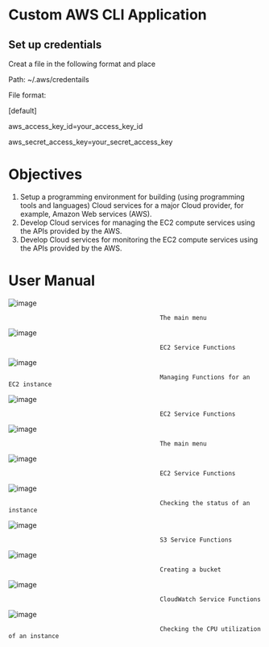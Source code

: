 # Custom AWS CLI Application

## Set up credentials
  Creat a file in the following format and place
  
  Path: ~/.aws/credentails
  
  File format:
  
  [default]
  
  aws_access_key_id=your_access_key_id
  
  aws_secret_access_key=your_secret_access_key

# Objectives
1. Setup a programming environment for building (using programming tools and languages) Cloud services for a major Cloud provider, for example, Amazon Web services (AWS).
2. Develop Cloud services for managing the EC2 compute services using the APIs provided by the AWS.
3. Develop Cloud services for monitoring the EC2 compute services using the APIs provided by the AWS.

# User Manual
![image](https://user-images.githubusercontent.com/55482580/151803922-0fb7c61a-295a-427c-922f-f8ba80f41dec.png)
              
                                              The main menu
                                              
                                              
![image](https://user-images.githubusercontent.com/55482580/151804239-fc8b04da-9dd2-4f22-9df9-b89c029684c1.png)

                                              EC2 Service Functions
                                              
![image](https://user-images.githubusercontent.com/55482580/151804473-8966d377-1860-4baf-91ee-d60ae114f407.png)
              
                                              Managing Functions for an EC2 instance
                                              
                                              
![image](https://user-images.githubusercontent.com/55482580/151804239-fc8b04da-9dd2-4f22-9df9-b89c029684c1.png)

                                              EC2 Service Functions


![image](https://user-images.githubusercontent.com/55482580/151803922-0fb7c61a-295a-427c-922f-f8ba80f41dec.png)
              
                                              The main menu
                                              
                                              
![image](https://user-images.githubusercontent.com/55482580/151804239-fc8b04da-9dd2-4f22-9df9-b89c029684c1.png)

                                              EC2 Service Functions


![image](https://user-images.githubusercontent.com/55482580/151804627-fdffe63f-45fa-4cff-9960-c85060b13fac.png)
              
                                              Checking the status of an instance
                                              
                                              
![image](https://user-images.githubusercontent.com/55482580/151804742-c6baaf25-198b-4850-a4b7-9a36de7685a6.png)

                                              S3 Service Functions


![image](https://user-images.githubusercontent.com/55482580/151804841-2b344d2c-3de3-4fb4-9f8a-595a3feca80e.png)
              
                                              Creating a bucket
                                              
                                              
![image](https://user-images.githubusercontent.com/55482580/151804917-9341dda1-adbf-4371-8b94-0d3583593bfd.png)

                                              CloudWatch Service Functions


![image](https://user-images.githubusercontent.com/55482580/151805061-d7487828-283d-41ce-b9ad-511bae34bfea.png)

                                              Checking the CPU utilization of an instance
